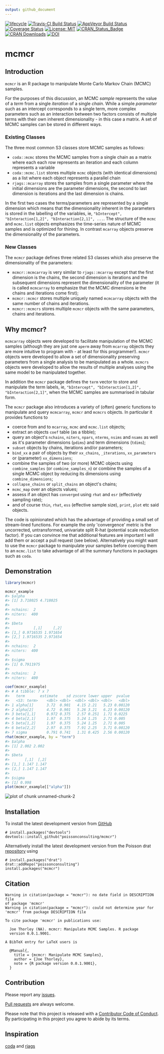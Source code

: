 ```yaml
---
output: github_document
---
```


<!-- README.md is generated from README.Rmd. Please edit that file -->



[![lifecycle](https://img.shields.io/badge/lifecycle-maturing-blue.svg)](https://www.tidyverse.org/lifecycle/#maturing)
[![Travis-CI Build Status](https://travis-ci.org/poissonconsulting/mcmcr.svg?branch=master)](https://travis-ci.org/poissonconsulting/mcmcr)
[![AppVeyor Build Status](https://ci.appveyor.com/api/projects/status/github/poissonconsulting/mcmcr?branch=master&svg=true)](https://ci.appveyor.com/project/poissonconsulting/mcmcr)
[![Coverage Status](https://img.shields.io/codecov/c/github/poissonconsulting/mcmcr/master.svg)](https://codecov.io/github/poissonconsulting/mcmcr?branch=master)
[![License: MIT](https://img.shields.io/badge/License-MIT-green.svg)](https://opensource.org/licenses/MIT)
[![CRAN_Status_Badge](http://www.r-pkg.org/badges/version/mcmcr)](https://cran.r-project.org/package=mcmcr)
[![CRAN Downloads](http://cranlogs.r-pkg.org/badges/grand-total/mcmcr)]( https://CRAN.R-project.org/package=mcmcr)
[![DOI](https://zenodo.org/badge/DOI/10.5281/zenodo.1218026.svg)](https://doi.org/10.5281/zenodo.1218026)

# mcmcr

## Introduction

`mcmcr` is an R package to manipulate Monte Carlo Markov Chain (MCMC) samples.

For the purposes of this discussion, an MCMC *sample* represents the value of a *term* from a single *iteration* of a single *chain*.
While a simple *parameter* such as an intercept corresponds to a single term, more complex parameters such as an interaction between two factors consists of multiple terms with their own inherent dimensionality - in this case a matrix.
A set of MCMC samples can be stored in different ways.

### Existing Classes

The three most common S3 classes store MCMC samples as follows:

- `coda::mcmc` stores the MCMC samples from a single chain as a matrix where each each row represents an iteration and each column represents a variable
- `coda::mcmc.list` stores multiple `mcmc` objects (with identical dimensions) as a list where each object represents a parallel chain
- `rjags::mcarray` stores the samples from a single parameter where the initial dimensions are the parameter dimensions, the second to last dimension is iterations and the last dimension is chains.

In the first two cases the terms/parameters are represented by a single dimension which means that the dimensionality inherent in the parameters is stored in the labelling of the variables, ie, `"bIntercept", "bInteraction[1,2]", "bInteraction[2,1]", ...`.
The structure of the `mcmc` and `mcmc.list` objects emphasizes the time-series nature of MCMC samples and is optimized for thining.
In contrast `mcarray` objects preserve the dimensionality of the parameters.

### New Classes

The `mcmcr` package defines three related S3 classes which also preserve the dimensionality of
the parameters:

- `mcmcr::mcmcarray` is very similar to `rjags::mcarray` except that the first dimension is the chains, the second dimension is iterations and the subsequent dimensions represent the dimensionality of the parameter (it is called `mcmcarray` to emphasize that the MCMC dimensions ie the chains and iterations come first);
- `mcmcr::mcmcr` stores multiple uniquely named `mcmcarray` objects with the same number of chains and iterations.
- `mcmcr::mcmcrs` stores multiple `mcmcr` objects with the same parameters, chains and iterations.

## Why mcmcr?

`mcmcarray` objects were developed to facilitate manipulation of the MCMC samples (although they are just one `aperm` away from `mcarray` objects they are more intuitive to program with - at least for this programmer!).
`mcmcr` objects were developed to allow a set of dimensionality preserving parameters from a single analysis to be manipulated as a whole.
`mcmcrs` objects were developed to allow the results of multiple analyses using the same model to be manipulated together.

In addition the `mcmcr` package defines the `term` vector to store and manipulate the term labels, ie, `"bIntercept", "bInteraction[1,2]", "bInteraction[2,1]"`, when the MCMC samples are summarised in tabular form.

The `mcmcr` package also introduces a variety of (often) generic functions to manipulate and query `mcmcarray`, `mcmcr` and `mcmcrs` objects. 
In particular it provides functions to

- coerce from and to `mcarray`, `mcmc` and `mcmc.list` objects;
- extract an objects `coef` table (as a tibble);
- query an object's `nchains`, `niters`, `npars`, `nterms`, `nsims` and `nsams` as well as it's parameter dimensions (`pdims`) and term dimensions (`tdims`);
- `subset` objects by chains, iterations and/or parameters;
- `bind_xx` a pair of objects by their `xx_chains`, `_iterations`, `xx_parameters` or (parameter) `xx_dimensions`;
- combine the samples of two (or more) MCMC objects using `combine_samples` (or `combine_samples_n`) or combine the samples of a single MCMC object by reducing its dimensions using `combine_dimensions`;
- `collapse_chains` or `split_chains` an object's chains;
- `mcmc_map` over an objects values; 
- assess if an object has `converged` using `rhat` and `esr` (effectively sampling rate);
- and of course `thin`, `rhat`, `ess` (effective sample size), `print`, `plot` etc said objects.

The code is opinionated which has the advantage of providing a small set of stream-lined functions. 
For example the only 'convergence' metric is the uncorrected, untransformed, univariate split R-hat (potential scale reduction factor).
If you can convince me that additional features are important I will add them or accept a pull request (see below).
Alternatively you might want to use the `mcmcr` package to manipulate your samples before coercing them to an `mcmc.list` to take advantage of all the summary functions in packages such as `coda`.

## Demonstration


```r
library(mcmcr)

mcmcr_example
#> $alpha
#> [1] 3.718025 4.718025
#> 
#> nchains:  2 
#> niters:  400 
#> 
#> $beta
#>           [,1]     [,2]
#> [1,] 0.9716535 1.971654
#> [2,] 1.9716535 2.971654
#> 
#> nchains:  2 
#> niters:  400 
#> 
#> $sigma
#> [1] 0.7911975
#> 
#> nchains:  2 
#> niters:  400

coef(mcmcr_example)
#> # A tibble: 7 x 7
#>   term       estimate    sd zscore lower upper  pvalue
#>   <S3: term>    <dbl> <dbl>  <dbl> <dbl> <dbl>   <dbl>
#> 1 alpha[1]      3.72  0.901   4.15 2.21   5.23 0.00120
#> 2 alpha[2]      4.72  0.901   5.26 3.21   6.23 0.00120
#> 3 beta[1,1]     0.972 0.375   2.57 0.251  1.71 0.0225 
#> 4 beta[2,1]     1.97  0.375   5.24 1.25   2.71 0.005  
#> 5 beta[1,2]     1.97  0.375   5.24 1.25   2.71 0.005  
#> 6 beta[2,2]     2.97  0.375   7.91 2.25   3.71 0.00120
#> 7 sigma         0.791 0.741   1.31 0.425  2.56 0.00120
rhat(mcmcr_example, by = "term")
#> $alpha
#> [1] 2.002 2.002
#> 
#> $beta
#>       [,1]  [,2]
#> [1,] 1.147 1.147
#> [2,] 1.147 1.147
#> 
#> $sigma
#> [1] 0.998
plot(mcmcr_example[["alpha"]])
```

![plot of chunk unnamed-chunk-2](tools/README-unnamed-chunk-2-1.png)

## Installation

To install the latest development version from [GitHub](https://github.com/poissonconsulting/mcmcr)
```
# install.packages("devtools")
devtools::install_github("poissonconsulting/mcmcr")
```

Alternatively install the latest development version from the Poisson drat [repository](https://github.com/poissonconsulting/drat) using
```
# install.packages("drat")
drat::addRepo("poissonconsulting")
install.packages("mcmcr")
```

## Citation


```
Warning in citation(package = "mcmcr"): no date field in DESCRIPTION file
of package 'mcmcr'
Warning in citation(package = "mcmcr"): could not determine year for
'mcmcr' from package DESCRIPTION file

To cite package 'mcmcr' in publications use:

  Joe Thorley (NA). mcmcr: Manipulate MCMC Samples. R package
  version 0.0.1.9001.

A BibTeX entry for LaTeX users is

  @Manual{,
    title = {mcmcr: Manipulate MCMC Samples},
    author = {Joe Thorley},
    note = {R package version 0.0.1.9001},
  }
```

## Contribution

Please report any [issues](https://github.com/poissonconsulting/mcmcr/issues).

[Pull requests](https://github.com/poissonconsulting/mcmcr/pulls) are always welcome.

Please note that this project is released with a [Contributor Code of Conduct](CONDUCT.md). 
By participating in this project you agree to abide by its terms.

## Inspiration

[coda](https://github.com/cran/coda) and [rjags](https://github.com/cran/rjags)
